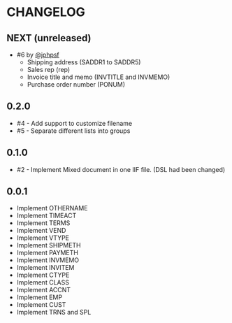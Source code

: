 # CHANGELOG

## NEXT (unreleased)

  * #6 by [@jphpsf](https://github.com/jphpsf)
    * Shipping address (SADDR1 to SADDR5)
    * Sales rep (rep)
    * Invoice title and memo (INVTITLE and INVMEMO)
    * Purchase order number (PONUM)

## 0.2.0
  * #4 - Add support to customize filename
  * #5 - Separate different lists into groups

## 0.1.0
  * #2 - Implement Mixed document in one IIF file. (DSL had been changed)

## 0.0.1
  * Implement OTHERNAME
  * Implement TIMEACT
  * Implement TERMS
  * Implement VEND
  * Implement VTYPE
  * Implement SHIPMETH
  * Implement PAYMETH
  * Implement INVMEMO
  * Implement INVITEM
  * Implement CTYPE
  * Implement CLASS
  * Implement ACCNT
  * Implement EMP
  * Implement CUST
  * Implement TRNS and SPL

